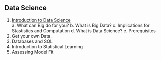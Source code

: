 ## Data Science

1. [Introduction to Data Science](https://github.com/soodoku/data-science\ds1_web.pdf)    
  a. What can Big do for you?
  b. What is Big Data?
  c. Implications for Stastistics and Computation
  d. What is Data Science?
  e. Prerequisites 
2. Get your own Data.
3. Databases and SQL
4. Introduction to Statistical Learning
5. Assessing Model Fit
